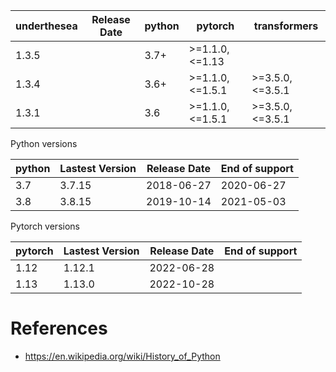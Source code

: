 | underthesea | Release Date | python | pytorch         | transformers    |
|-------------|--------------|--------|-----------------|-----------------|
| 1.3.5       |              | 3.7+   | >=1.1.0,<=1.13  |                 |
| 1.3.4       |              | 3.6+   | >=1.1.0,<=1.5.1 | >=3.5.0,<=3.5.1 |
| 1.3.1       |              | 3.6    | >=1.1.0,<=1.5.1 | >=3.5.0,<=3.5.1 |

Python versions

| python    | Lastest Version | Release Date         | End of support    |
|-----------|-----------------|----------------------|-------------------|
| 3.7       | 3.7.15          | 2018-06-27           | 2020-06-27        |
| 3.8       | 3.8.15          | 2019-10-14           | 2021-05-03        |

Pytorch versions

| pytorch   | Lastest Version | Release Date         | End of support    |
|-----------|-----------------|----------------------|-------------------|
| 1.12      | 1.12.1          | 2022-06-28           |                   |
| 1.13      | 1.13.0          | 2022-10-28           |                   |


# References

* https://en.wikipedia.org/wiki/History_of_Python

